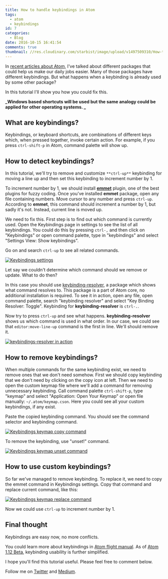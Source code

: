 ```yaml
---
title: How to handle keybindings in Atom
tags:
  - atom
  - keybindings
id: 7
categories:
  - Blog
date: 2016-10-15 16:41:54
comments: true
thumbnail: //res.cloudinary.com/starbist/image/upload/v1497509310/How-to-handle-keybindings-in-Atom_qj3djx.png
---
```


In [recent articles about Atom](https://silvestarbistrovic.from.hr/en/tag/atom/), I've talked about different packages that could help us make our daily jobs easier. Many of those packages have different keybindings. But what happens when a keybinding is already used by some other package?

In this tutorial I'll show you how you could fix this.

<!-- more -->

**_Windows based shortcuts will be used but the same analogy could be applied for other operating systems.
_**

## What are keybindings?

Keybindings, or keyboard shortcuts, are combinations of different keys which, when pressed together, invoke certain action. For example, if you press `ctrl-shift-p` in Atom, command palette will show up.

## How to detect keybindings?

In this tutorial, we'll try to remove and customize `**ctrl-up**` keybinding for moving a line up and then set this keybinding to increment number by 1.

To increment number by 1, we should install [**emmet**](https://atom.io/packages/emmet) plugin, one of the best plugins for fuzzy coding. Once you've installed **emmet** package, open any file containing numbers. Move cursor to any number and press `ctrl-up`. According to **emmet**, this command should increment a number by 1, but sadly it's not. Instead, current line is moved up.

We need to fix this. First step is to find out which command is currently used. Open the Keybindings page in settings to see the list of all keybindings. You could do this by pressing `ctrl-,` and then click on "Keybindings" or open command palette, type in "keybindings" and select "Settings View: Show keybindings".

Go on and search `ctrl-up` to see all related commands.

[![Keybindings settings](//res.cloudinary.com/starbist/image/upload/v1497509229/keybindings-settings-1_baehme.png)](//res.cloudinary.com/starbist/image/upload/v1497509229/keybindings-settings-1_baehme.png)

Let say we couldn't determine which command should we remove or update. What to do then?

In this case you should use [keybinding-resolver](https://atom.io/packages/keybinding-resolver), a package which shows what command resolves to. This package is a part of Atom core, no additional installation is required. To see it in action, open any file, open command palette, search "keybinding resolver" and select "Key Binding Resolver: Toggle". Keybinding for **keybinding-resolver** is `ctrl-.`.

Now try to press `ctrl-up` and see what happens. **keybinding-resolver** shows us which command is used in what order. In our case, we could see that `editor:move-line-up` command is the first in line. We'll should remove it.

[![keybindings-resolver in action](//res.cloudinary.com/starbist/image/upload/v1497509224/keybindings-resolver_ldpetc.png)](//res.cloudinary.com/starbist/image/upload/v1497509224/keybindings-resolver_ldpetc.png)

## How to remove keybindings?

When multiple commands for the same keybinding exist, we need to remove ones that we don't need somehow. First we should copy keybinding that we don't need by clicking on the copy icon at left. Then we need to open the custom keymap file where we'll add a command for removing unnecessary keybinding. Call command palette `ctrl-shift-p`, type "keymap" and select "Application: Open Your Keymap" or open file manually: `~/.atom/keymap.cson`. Here you could see all your custom keybindings, if any exist.

Paste the copied keybinding command. You should see the command selector and keybinding command.

[![Keybindings keymap copy command](//res.cloudinary.com/starbist/image/upload/v1497509227/keybindings-keymap-copy_mqcnuz.png)](//res.cloudinary.com/starbist/image/upload/v1497509227/keybindings-keymap-copy_mqcnuz.png)

To remove the keybinding, use "unset!" command.

[![Keybindings keymap unset command](//res.cloudinary.com/starbist/image/upload/v1497509228/keybindings-keymap-unset_xfhlkt.png)](//res.cloudinary.com/starbist/image/upload/v1497509228/keybindings-keymap-unset_xfhlkt.png)

## How to use custom keybindings?

So far we've managed to remove keybinding. To replace it, we need to copy the emmet command in Keybindings settings. Copy that command and replace current command, like this:

[![Keybindings keymap replace command](//res.cloudinary.com/starbist/image/upload/v1497509222/keybindings-keymap-replace_abp7uy.png)](//res.cloudinary.com/starbist/image/upload/v1497509222/keybindings-keymap-replace_abp7uy.png)

Now we could use `ctrl-up` to increment number by 1.

## Final thought

Keybindings are easy now, no more conflicts.

You could learn more about keybindings in [Atom flight manual](http://flight-manual.atom.io/behind-atom/sections/keymaps-in-depth/#removing-bindings). As of [Atom 1.12 Beta](http://blog.atom.io/2016/10/11/atom-1-11.html), keybinding usability is further simplified.

I hope you'll find this tutorial useful. Please feel free to comment below.

Follow me on [Twitter](https://twitter.com/malimirkeccita) and [Medium](https://medium.com/@malimirkeccita).